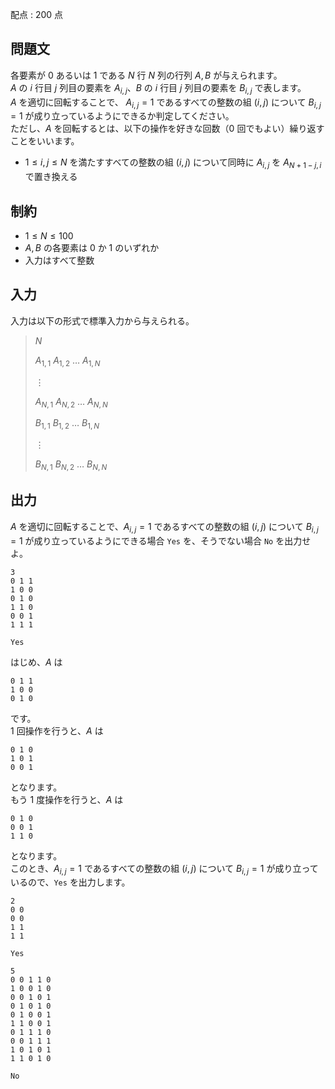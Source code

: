 配点 : $200$ 点

## 問題文

各要素が $0$ あるいは $1$ である $N$ 行 $N$ 列の行列 $A, B$ が与えられます。<br>
$A$ の $i$ 行目 $j$ 列目の要素を $A_{i,j}$、$B$ の $i$ 行目 $j$ 列目の要素を $B_{i,j}$ で表します。<br>
$A$ を適切に回転することで、 $A_{i,j} = 1$ であるすべての整数の組 $(i, j)$ について $B_{i,j} = 1$ が成り立っているようにできるか判定してください。<br>
ただし、$A$ を回転するとは、以下の操作を好きな回数（$0$ 回でもよい）繰り返すことをいいます。  

- $1 \leq i, j \leq N$ を満たすすべての整数の組 $(i, j)$ について同時に $A_{i,j}$ を $A_{N + 1 - j,i}$ で置き換える

## 制約

- $1 \leq N \leq 100$
- $A, B$ の各要素は $0$ か $1$ のいずれか
- 入力はすべて整数

## 入力

入力は以下の形式で標準入力から与えられる。

> $N$
> 
> $A_{1,1}$ $A_{1,2}$ $\ldots$ $A_{1,N}$
> 
> $\vdots$
> 
> $A_{N,1}$ $A_{N,2}$ $\ldots$ $A_{N,N}$
> 
> $B_{1,1}$ $B_{1,2}$ $\ldots$ $B_{1,N}$
> 
> $\vdots$
> 
> $B_{N,1}$ $B_{N,2}$ $\ldots$ $B_{N,N}$

## 出力

$A$ を適切に回転することで、$A_{i,j} = 1$ であるすべての整数の組 $(i, j)$ について $B_{i,j} = 1$ が成り立っているようにできる場合 `Yes` を、そうでない場合 `No` を出力せよ。

```input1
3
0 1 1
1 0 0
0 1 0
1 1 0
0 0 1
1 1 1
```

```output1
Yes
```

はじめ、$A$ は  

```output1
0 1 1
1 0 0
0 1 0
```

です。<br>
$1$ 回操作を行うと、$A$ は  

```output1
0 1 0
1 0 1 
0 0 1
```

となります。<br>
もう $1$ 度操作を行うと、$A$ は

```output1
0 1 0
0 0 1
1 1 0
```

となります。<br>
このとき、$A_{i,j} = 1$ であるすべての整数の組 $(i, j)$ について $B_{i,j} = 1$ が成り立っているので、`Yes` を出力します。

```input2
2
0 0
0 0
1 1
1 1
```

```output2
Yes
```

```input3
5
0 0 1 1 0
1 0 0 1 0
0 0 1 0 1
0 1 0 1 0
0 1 0 0 1
1 1 0 0 1
0 1 1 1 0
0 0 1 1 1
1 0 1 0 1
1 1 0 1 0
```

```output3
No
```